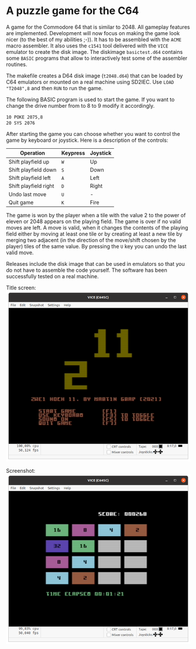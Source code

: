 # A puzzle game for the C64
A game for the Commodore 64 that is similar to 2048. All gameplay features are implemented. 
Development will now focus on making the game look nicer (to the best of my abilities ;-)). 
It has to be assembled with the `ACME` macro assembler. It also uses the `c1541` tool delivered 
with the `VICE` emulator to create the disk image. The diskimage `basictest.d64` contains some 
`BASIC` programs that allow to interactively test some of the assembler routines. 

The makefile creates a D64 disk image (`t2048.d64`) that can be loaded by C64 emulators or mounted
on a real machine using SD2IEC. Use `LOAD "T2048",8` and then `RUN` to run the game.

The following BASIC program is used to start the game. If you want to change the drive number from
to 8 to 9 modify it accordingly.

```
10 POKE 2075,8
20 SYS 2076
```

After starting the game you can choose whether you want to control the game by keyboard or joystick.
Here is a description of the controls:

| Operation | Keypress | Joystick |
|-----------|----------|----------|
| Shift playfield up | `W` | Up |
| Shift playfield down | `S` | Down |
| Shift playfield left | `A` | Left |
| Shift playfield right | `D` | Right |
| Undo last move | `U` | - |
| Quit game | `K` | Fire |

The game is won by the player when a tile with the value 2 to the power of eleven or 2048 appears on 
the playing field. The game is over if no valid moves are left. A move is valid, when it changes the 
contents of the playing field either by moving at least one tile or by creating at least a new tile by 
merging two adjacent (in the direction of the move/shift chosen by the player) tiles of the same value.
By pressing the `U` key you can undo the last valid move. 

Releases include the disk image that can be used in emulators so that you do not have to assemble the code 
yourself. The software has been successfully tested on a real machine.

Title screen:![](/t2048.png?raw=true "Title screen of game")

Screenshot:![](/zwei_hoch_title.png?raw=true "Screenshot of game")